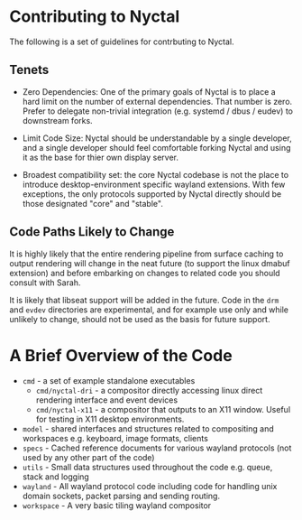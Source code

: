 # Contributing to Nyctal

The following is a set of guidelines for contrbuting to Nyctal.

## Tenets

- Zero Dependencies: One of the primary goals of Nyctal is to place a hard limit on the number of external dependencies. That number is zero. Prefer to delegate non-trivial integration (e.g. systemd / dbus / eudev) to downstream forks.

- Limit Code Size: Nyctal should be understandable by a single developer, and a single developer should feel comfortable forking Nyctal and using it as the base for thier own display server.

- Broadest compatibility set: the core Nyctal codebase is not the place to introduce desktop-environment specific wayland extensions. With few exceptions, the only protocols supported by Nyctal directly should be those designated "core" and "stable".


## Code Paths Likely to Change

It is highly likely that the entire rendering pipeline from surface caching to output rendering will change in the neat future (to support the linux dmabuf extension) and before embarking on changes to related code you should consult with Sarah.

It is likely that libseat support will be added in the future. Code in the `drm` and `evdev` directories are experimental, and for example use only and while unlikely to change, should not be used as the basis for future support.


# A Brief Overview of the Code


- `cmd` - a set of example standalone executables 
    - `cmd/nyctal-dri` - a compositor directly accessing linux direct rendering interface and event devices
    - `cmd/nyctal-x11` - a compositor that outputs to an X11 window. Useful for testing in X11 desktop environments.
- `model` - shared interfaces and structures related to compositing and workspaces e.g. keyboard, image formats, clients
- `specs` - Cached reference documents for various wayland protocols (not used by any other part of the code)
- `utils` - Small data structures used throughout the code e.g. queue, stack and logging
- `wayland` - All wayland protocol code including code for handling unix domain sockets, packet parsing and sending routing.
- `workspace` - A very basic tiling wayland compositor

